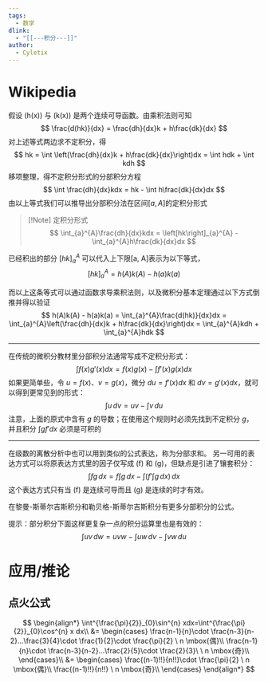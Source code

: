 ```yaml
---
tags:
  - 数学
dlink:
  - "[[---积分---]]"
author:
  - Cyletix
---
```

# Wikipedia
假设 \(h(x)\) 与 \(k(x)\) 是两个连续可导函数。由乘积法则可知
$$
\frac{d(hk)}{dx} = \frac{dh}{dx}k + h\frac{dk}{dx}
$$
对上述等式两边求不定积分，得
$$
hk = \int \left(\frac{dh}{dx}k + h\frac{dk}{dx}\right)dx = \int hdk + \int kdh
$$
移项整理，得不定积分形式的分部积分方程
$$
\int \frac{dh}{dx}kdx = hk - \int h\frac{dk}{dx}dx
$$
由以上等式我们可以推导出分部积分法在区间$[a, A]$的定积分形式
>[!Note] 定积分形式
> $$
> \int_{a}^{A}\frac{dh}{dx}kdx = \left[hk\right]_{a}^{A} - \int_{a}^{A}h\frac{dk}{dx}dx
> $$

已经积出的部分 $\left[hk\right]_{a}^{A}$ 可以代入上下限\[a, A\]表示为以下等式，
$$
\left[hk\right]_{a}^{A} = h(A)k(A) - h(a)k(a)
$$

而以上这条等式可以通过函数求导乘积法则，以及微积分基本定理通过以下方式倒推并得以验证
$$
h(A)k(A) - h(a)k(a) = \int_{a}^{A}\frac{d(hk)}{dx}dx = \int_{a}^{A}\left(\frac{dh}{dx}k + h\frac{dk}{dx}\right)dx = \int_{a}^{A}kdh + \int_{a}^{A}hdk
$$


---
在传统的微积分教材里分部积分法通常写成不定积分形式：
$$
\int f(x)g'(x)dx = f(x)g(x) - \int f'(x)g(x)dx
$$
如果更简单些，令 $u = f(x)$、$v = g(x)$，微分 $du = f'(x)dx$ 和 $dv = g'(x)dx$，就可以得到更常见到的形式：
$$
\int u\,dv = uv - \int v\,du
$$
注意，上面的原式中含有 $g$ 的导数；在使用这个规则时必须先找到不定积分 $g$，并且积分 $\int gf'dx$ 必须是可积的


---
在级数的离散分析中也可以用到类似的公式表达，称为分部求和。
另一可用的表达方式可以将原表达方式里的因子仅写成 \(f\) 和 \(g\)，但缺点是引进了镶套积分：
$$
\int fg\,dx = f\int g\,dx - \int \left(f' \int g\,dx\right)\,dx
$$
这个表达方式只有当 \(f\) 是连续可导而且 \(g\) 是连续的时才有效。

在黎曼-斯蒂尔吉斯积分和勒贝格-斯蒂尔吉斯积分有更多分部积分的公式。

提示：部分积分下面这样更复杂一点的积分运算里也是有效的：
$$
\int u v\,dw = uvw - \int uw\,dv - \int vw\,du
$$





# 应用/推论
## 点火公式
$$
\begin{align*}
\int^{\frac{\pi}{2}}_{0}\sin^{n} xdx=\int^{\frac{\pi}{2}}_{0}\cos^{n} x dx\\
&= \begin{cases} \frac{n-1}{n}\cdot \frac{n-3}{n-2}...\frac{3}{4}\cdot \frac{1}{2}\cdot \frac{\pi}{2} \ n \mbox{偶}\\ \frac{n-1}{n}\cdot \frac{n-3}{n-2}...\frac{2}{5}\cdot \frac{2}{3}\ \ n \mbox{奇}\\ \end{cases}\\
&= \begin{cases} \frac{(n-1)!!}{n!!}\cdot \frac{\pi}{2} \  n \mbox{偶}\\ \frac{(n-1)!!}{n!!} \  n \mbox{奇}\\ \end{cases}
\end{align*}
$$
